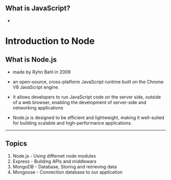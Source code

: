 ## What is JavaScript?
-



# Introduction to Node

## What is Node.js
- made by Ryhn Bahl in 2009
  
- an open-source, cross-platform JavaScript runtime built on the Chrome V8 JavaScript engine. 
  
- It allows developers to run JavaScript code on the server side, outside of a web browser, enabling the development of server-side and networking applications
  
- Node.js is designed to be efficient and lightweight, making it well-suited for building scalable and high-performance applications.


---

## Topics 
1. Node.js - Using differnet node modules
2. Express - Building APIs and middlewars
3. MongoDB - Database, Storing and retrieving data
4. Mongoose - Connection database to our application
   



